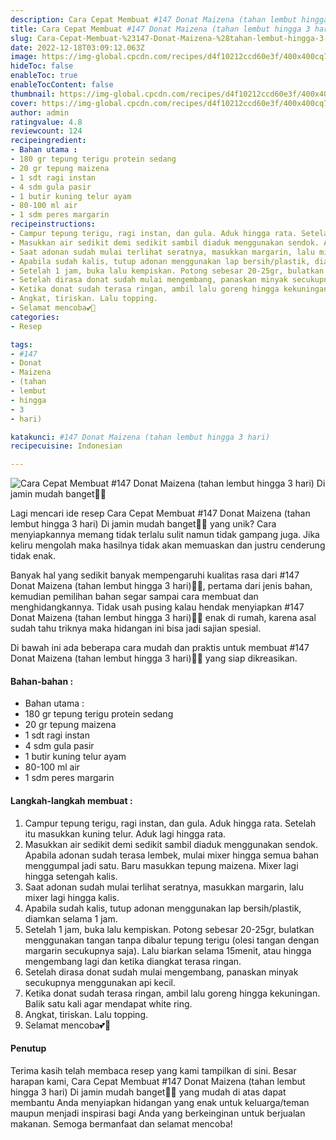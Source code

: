 ```yaml
---
description: Cara Cepat Membuat #147 Donat Maizena (tahan lembut hingga 3 hari) Di jamin mudah banget"
title: Cara Cepat Membuat #147 Donat Maizena (tahan lembut hingga 3 hari) Di jamin mudah banget
slug: Cara-Cepat-Membuat-%23147-Donat-Maizena-%28tahan-lembut-hingga-3-hari%29-Di-jamin-mudah-banget
date: 2022-12-18T03:09:12.063Z
image: https://img-global.cpcdn.com/recipes/d4f10212ccd60e3f/400x400cq70/photo.jpg
hideToc: false
enableToc: true
enableTocContent: false
thumbnail: https://img-global.cpcdn.com/recipes/d4f10212ccd60e3f/400x400cq70/photo.jpg
cover: https://img-global.cpcdn.com/recipes/d4f10212ccd60e3f/400x400cq70/photo.jpg
author: admin
ratingvalue: 4.8
reviewcount: 124
recipeingredient:
- Bahan utama :
- 180 gr tepung terigu protein sedang
- 20 gr tepung maizena
- 1 sdt ragi instan
- 4 sdm gula pasir
- 1 butir kuning telur ayam
- 80-100 ml air
- 1 sdm peres margarin
recipeinstructions:
- Campur tepung terigu, ragi instan, dan gula. Aduk hingga rata. Setelah itu masukkan kuning telur. Aduk lagi hingga rata.
- Masukkan air sedikit demi sedikit sambil diaduk menggunakan sendok. Apabila adonan sudah terasa lembek, mulai mixer hingga semua bahan menggumpal jadi satu. Baru masukkan tepung maizena. Mixer lagi hingga setengah kalis.
- Saat adonan sudah mulai terlihat seratnya, masukkan margarin, lalu mixer lagi hingga kalis.
- Apabila sudah kalis, tutup adonan menggunakan lap bersih/plastik, diamkan selama 1 jam.
- Setelah 1 jam, buka lalu kempiskan. Potong sebesar 20-25gr, bulatkan menggunakan tangan tanpa dibalur tepung terigu (olesi tangan dengan margarin secukupnya saja). Lalu biarkan selama 15menit, atau hingga mengembang lagi dan ketika diangkat terasa ringan.
- Setelah dirasa donat sudah mulai mengembang, panaskan minyak secukupnya menggunakan api kecil.
- Ketika donat sudah terasa ringan, ambil lalu goreng hingga kekuningan. Balik satu kali agar mendapat white ring.
- Angkat, tiriskan. Lalu topping.
- Selamat mencoba💕🤗
categories:
- Resep

tags:
- #147
- Donat
- Maizena
- (tahan
- lembut
- hingga
- 3
- hari)

katakunci: #147 Donat Maizena (tahan lembut hingga 3 hari)
recipecuisine: Indonesian

---
```


![Cara Cepat Membuat #147 Donat Maizena (tahan lembut hingga 3 hari) Di jamin mudah banget👩‍🍳](https://img-global.cpcdn.com/recipes/d4f10212ccd60e3f/400x400cq70/photo.jpg)

Lagi mencari ide resep Cara Cepat Membuat #147 Donat Maizena (tahan lembut hingga 3 hari) Di jamin mudah banget👩‍🍳 yang unik? Cara menyiapkannya memang tidak terlalu sulit namun tidak gampang juga. Jika keliru mengolah maka hasilnya tidak akan memuaskan dan justru cenderung tidak enak.

Banyak hal yang sedikit banyak mempengaruhi kualitas rasa dari #147 Donat Maizena (tahan lembut hingga 3 hari)👩‍🍳, pertama dari jenis bahan, kemudian pemilihan bahan segar sampai cara membuat dan menghidangkannya. Tidak usah pusing kalau hendak menyiapkan #147 Donat Maizena (tahan lembut hingga 3 hari)👩‍🍳 enak di rumah, karena asal sudah tahu triknya maka hidangan ini bisa jadi sajian spesial.

Di bawah ini ada beberapa cara mudah dan praktis untuk membuat #147 Donat Maizena (tahan lembut hingga 3 hari)👩‍🍳 yang siap dikreasikan.

<!--inarticleads1-->

#### Bahan-bahan :

- Bahan utama :
- 180 gr tepung terigu protein sedang
- 20 gr tepung maizena
- 1 sdt ragi instan
- 4 sdm gula pasir
- 1 butir kuning telur ayam
- 80-100 ml air
- 1 sdm peres margarin

<!--inarticleads2-->

#### Langkah-langkah membuat :

1. Campur tepung terigu, ragi instan, dan gula. Aduk hingga rata. Setelah itu masukkan kuning telur. Aduk lagi hingga rata.
1. Masukkan air sedikit demi sedikit sambil diaduk menggunakan sendok. Apabila adonan sudah terasa lembek, mulai mixer hingga semua bahan menggumpal jadi satu. Baru masukkan tepung maizena. Mixer lagi hingga setengah kalis.
1. Saat adonan sudah mulai terlihat seratnya, masukkan margarin, lalu mixer lagi hingga kalis.
1. Apabila sudah kalis, tutup adonan menggunakan lap bersih/plastik, diamkan selama 1 jam.
1. Setelah 1 jam, buka lalu kempiskan. Potong sebesar 20-25gr, bulatkan menggunakan tangan tanpa dibalur tepung terigu (olesi tangan dengan margarin secukupnya saja). Lalu biarkan selama 15menit, atau hingga mengembang lagi dan ketika diangkat terasa ringan.
1. Setelah dirasa donat sudah mulai mengembang, panaskan minyak secukupnya menggunakan api kecil.
1. Ketika donat sudah terasa ringan, ambil lalu goreng hingga kekuningan. Balik satu kali agar mendapat white ring.
1. Angkat, tiriskan. Lalu topping.
1. Selamat mencoba💕🤗

#### Penutup

Terima kasih telah membaca resep yang kami tampilkan di sini. Besar harapan kami, Cara Cepat Membuat #147 Donat Maizena (tahan lembut hingga 3 hari) Di jamin mudah banget👩‍🍳 yang mudah di atas dapat membantu Anda menyiapkan hidangan yang enak untuk keluarga/teman maupun menjadi inspirasi bagi Anda yang berkeinginan untuk berjualan makanan. Semoga bermanfaat dan selamat mencoba!